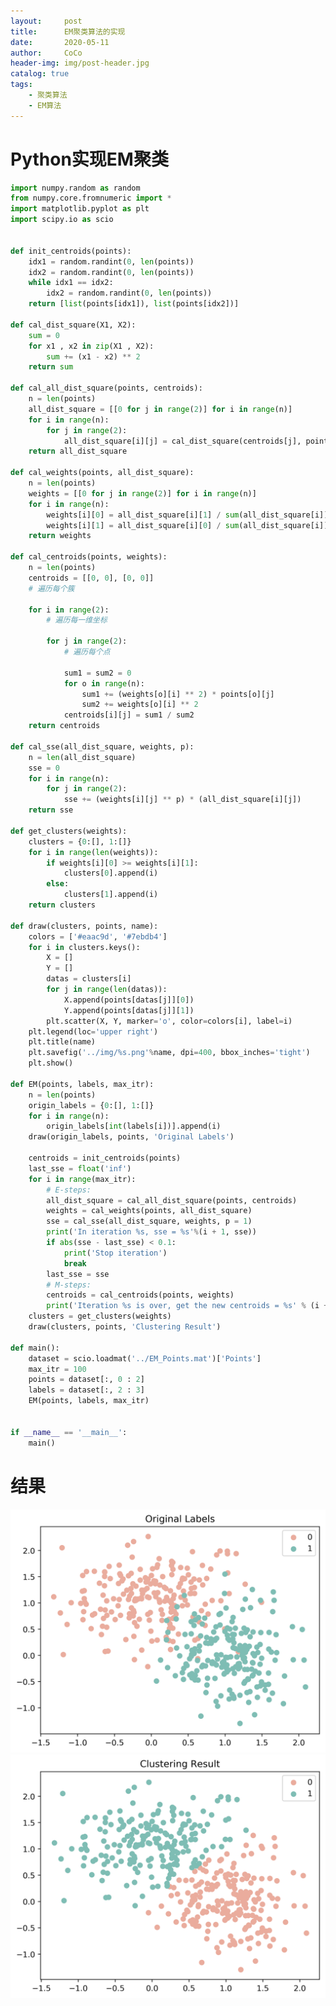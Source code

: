 ```yaml
---
layout:     post
title:      EM聚类算法的实现
date:       2020-05-11
author:     CoCo
header-img: img/post-header.jpg
catalog: true
tags:
    - 聚类算法
    - EM算法
---
```


<head>
    <script src="https://cdn.mathjax.org/mathjax/latest/MathJax.js?config=TeX-AMS-MML_HTMLorMML" type="text/javascript"></script>
    <script type="text/x-mathjax-config">
        MathJax.Hub.Config({
            tex2jax: {
            skipTags: ['script', 'noscript', 'style', 'textarea', 'pre'],
            inlineMath: [['$','$']]
            }
        });
    </script>
</head>

# Python实现EM聚类
```py
import numpy.random as random
from numpy.core.fromnumeric import *
import matplotlib.pyplot as plt
import scipy.io as scio


def init_centroids(points):
    idx1 = random.randint(0, len(points))
    idx2 = random.randint(0, len(points))
    while idx1 == idx2:
        idx2 = random.randint(0, len(points))
    return [list(points[idx1]), list(points[idx2])]

def cal_dist_square(X1, X2):
    sum = 0
    for x1 , x2 in zip(X1 , X2):
        sum += (x1 - x2) ** 2
    return sum

def cal_all_dist_square(points, centroids):
    n = len(points)
    all_dist_square = [[0 for j in range(2)] for i in range(n)]
    for i in range(n):
        for j in range(2):
            all_dist_square[i][j] = cal_dist_square(centroids[j], points[i])
    return all_dist_square

def cal_weights(points, all_dist_square):
    n = len(points)
    weights = [[0 for j in range(2)] for i in range(n)]
    for i in range(n):
        weights[i][0] = all_dist_square[i][1] / sum(all_dist_square[i])
        weights[i][1] = all_dist_square[i][0] / sum(all_dist_square[i])
    return weights

def cal_centroids(points, weights):
    n = len(points)
    centroids = [[0, 0], [0, 0]]
    # 遍历每个簇
    
    for i in range(2):
        # 遍历每一维坐标
        
        for j in range(2):
            # 遍历每个点
            
            sum1 = sum2 = 0
            for o in range(n):
                sum1 += (weights[o][i] ** 2) * points[o][j]
                sum2 += weights[o][i] ** 2
            centroids[i][j] = sum1 / sum2
    return centroids

def cal_sse(all_dist_square, weights, p):
    n = len(all_dist_square)
    sse = 0
    for i in range(n):
        for j in range(2):
            sse += (weights[i][j] ** p) * (all_dist_square[i][j])
    return sse

def get_clusters(weights):
    clusters = {0:[], 1:[]}
    for i in range(len(weights)):
        if weights[i][0] >= weights[i][1]:
            clusters[0].append(i)
        else:
            clusters[1].append(i)
    return clusters

def draw(clusters, points, name):
    colors = ['#eaac9d', '#7ebdb4']
    for i in clusters.keys():
        X = []
        Y = []
        datas = clusters[i]
        for j in range(len(datas)):
            X.append(points[datas[j]][0])
            Y.append(points[datas[j]][1])
        plt.scatter(X, Y, marker='o', color=colors[i], label=i)
    plt.legend(loc='upper right')
    plt.title(name)
    plt.savefig('../img/%s.png'%name, dpi=400, bbox_inches='tight')
    plt.show()

def EM(points, labels, max_itr):
    n = len(points)
    origin_labels = {0:[], 1:[]}
    for i in range(n):
        origin_labels[int(labels[i])].append(i)
    draw(origin_labels, points, 'Original Labels')

    centroids = init_centroids(points)
    last_sse = float('inf')
    for i in range(max_itr):
        # E-steps:
        all_dist_square = cal_all_dist_square(points, centroids)
        weights = cal_weights(points, all_dist_square)
        sse = cal_sse(all_dist_square, weights, p = 1)
        print('In iteration %s, sse = %s'%(i + 1, sse))
        if abs(sse - last_sse) < 0.1:
            print('Stop iteration')
            break
        last_sse = sse
        # M-steps:
        centroids = cal_centroids(points, weights)
        print('Iteration %s is over, get the new centroids = %s' % (i + 1, centroids))
    clusters = get_clusters(weights)
    draw(clusters, points, 'Clustering Result')

def main():
    dataset = scio.loadmat('../EM_Points.mat')['Points']
    max_itr = 100
    points = dataset[:, 0 : 2]
    labels = dataset[:, 2 : 3]
    EM(points, labels, max_itr)


if __name__ == '__main__':
    main()
```
# 结果
[![](https://github.com/imcccoco/imcccoco.github.io/blob/master/img/Original%20Labels.png)](https://imcccoco.github.io)
[![](https://github.com/imcccoco/imcccoco.github.io/blob/master/img/Clustering%20Result.png)](https://imcccoco.github.io)
